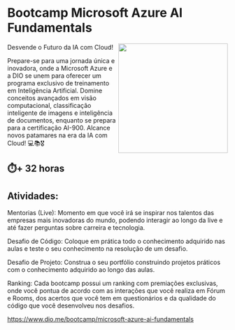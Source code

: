 # Bootcamp Microsoft Azure AI Fundamentals
Desvende o Futuro da IA com Cloud!
<img align="right" src="https://github.com/marcomdg/-bootcamp-microsoft-azure-ai-fundamentals/assets/159856551/f5eed1b5-68b5-4d98-ba1b-64ade9cc85de" width="250"/>

Prepare-se para uma jornada única e inovadora, onde a Microsoft Azure e a DIO se unem para oferecer um programa exclusivo de treinamento em Inteligência Artificial. 
Domine conceitos avançados em visão computacional, classificação inteligente de imagens e inteligência de documentos, enquanto se prepara para a certificação AI-900. 
Alcance novos patamares na era da IA com Cloud! 💻📚🎖️

## ⏱️+ 32 horas 

## Atividades:

Mentorias (Live): Momento em que você irá se inspirar nos talentos das empresas mais inovadoras do mundo, podendo interagir ao longo da live e até fazer perguntas sobre carreira e tecnologia.

Desafio de Código: Coloque em prática todo o conhecimento adquirido nas aulas e teste o seu conhecimento na resolução de um desafio.

Desafio de Projeto: Construa o seu portfólio construindo projetos práticos com o conhecimento adquirido ao longo das aulas.

Ranking: Cada bootcamp possui um ranking com premiações exclusivas, onde você pontua de acordo com as interações que você realiza em Fórum e Rooms, dos acertos que você tem em questionários e da qualidade do código que você desenvolveu nos desafios.

https://www.dio.me/bootcamp/microsoft-azure-ai-fundamentals
